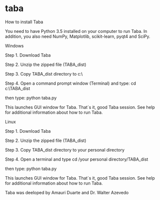 # taba

How to install Taba

You need to have Python 3.5 installed on your computer to run Taba. In addition, you also need NumPy, Matplotlib, scikit-learn, pyqt4 and SciPy. 

Windows

Step 1. Download Taba 

Step 2. Unzip the zipped file (TABA_dist) 

Step 3. Copy TABA_dist directory to c:\ 

Step 4. Open a command prompt window (Terminal) and type: cd c:\TABA_dist

then type: python taba.py

This launches GUI window for Taba. That´s it, good Taba session. See help for additional information about how to run Taba.

Linux

Step 1. Download Taba 

Step 2. Unzip the zipped file (TABA_dist) 

Step 3. Copy TABA_dist directory to your personal directory

Step 4. Open a terminal and type cd /your personal directory/TABA_dist

then type: python taba.py

This launches GUI window for Taba. That´s it, good Taba session. See help for additional information about how to run Taba.


Taba was deeloped by Amauri Duarte and Dr. Walter Azevedo
